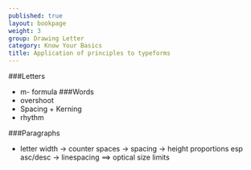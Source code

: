 ```yaml
---
published: true
layout: bookpage
weight: 3
group: Drawing Letter
category: Know Your Basics
title: Application of principles to typeforms
---
```


###Letters
- m- formula
###Words
- overshoot
- Spacing + Kerning
- rhythm

###Paragraphs
- letter width -> counter spaces -> spacing -> height proportions esp asc/desc -> linespacing ==> optical size limits
